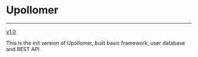 # Upollomer
------

<u>v1.0</u>

This is the init version of Upollomer, built basic framework, user database and REST API

